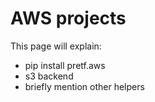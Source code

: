 # AWS projects

This page will explain:

* pip install pretf.aws
* s3 backend
* briefly mention other helpers
